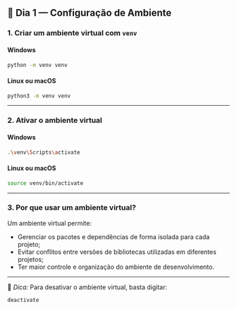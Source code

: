 
## 📅 Dia 1 — Configuração de Ambiente

### 1. Criar um ambiente virtual com `venv`

#### Windows
```bash
python -m venv venv
```

#### Linux ou macOS
```bash
python3 -m venv venv
```

---

### 2. Ativar o ambiente virtual

#### Windows
```bash
.\venv\Scripts\activate
```

#### Linux ou macOS
```bash
source venv/bin/activate
```

---

### 3. Por que usar um ambiente virtual?

Um ambiente virtual permite:

- Gerenciar os pacotes e dependências de forma isolada para cada projeto;
- Evitar conflitos entre versões de bibliotecas utilizadas em diferentes projetos;
- Ter maior controle e organização do ambiente de desenvolvimento.

---

📌 *Dica:* Para desativar o ambiente virtual, basta digitar:
```bash
deactivate
```
